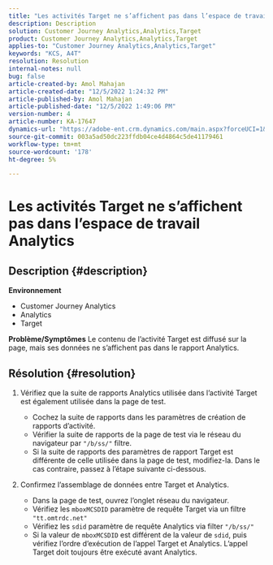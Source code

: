 ```yaml
---
title: "Les activités Target ne s’affichent pas dans l’espace de travail Analytics"
description: Description
solution: Customer Journey Analytics,Analytics,Target
product: Customer Journey Analytics,Analytics,Target
applies-to: "Customer Journey Analytics,Analytics,Target"
keywords: "KCS, A4T"
resolution: Resolution
internal-notes: null
bug: false
article-created-by: Amol Mahajan
article-created-date: "12/5/2022 1:24:32 PM"
article-published-by: Amol Mahajan
article-published-date: "12/5/2022 1:49:06 PM"
version-number: 4
article-number: KA-17647
dynamics-url: "https://adobe-ent.crm.dynamics.com/main.aspx?forceUCI=1&pagetype=entityrecord&etn=knowledgearticle&id=85246e21-a074-ed11-81ab-6045bd0061cb"
source-git-commit: 003a5ad50dc223ffdb04ce4d4864c5de41179461
workflow-type: tm+mt
source-wordcount: '178'
ht-degree: 5%

---
```


# Les activités Target ne s’affichent pas dans l’espace de travail Analytics

## Description {#description}

<b>Environnement</b>
- Customer Journey Analytics
- Analytics
- Target



<b>Problème/Symptômes</b>
Le contenu de l’activité Target est diffusé sur la page, mais ses données ne s’affichent pas dans le rapport Analytics.


## Résolution {#resolution}


1. Vérifiez que la suite de rapports Analytics utilisée dans l’activité Target est également utilisée dans la page de test.

   - Cochez la suite de rapports dans les paramètres de création de rapports d’activité.
   - Vérifier la suite de rapports de la page de test via le réseau du navigateur par `"/b/ss/"` filtre.
   - Si la suite de rapports des paramètres de rapport Target est différente de celle utilisée dans la page de test, modifiez-la. Dans le cas contraire, passez à l’étape suivante ci-dessous.
2. Confirmez l’assemblage de données entre Target et Analytics.

   - Dans la page de test, ouvrez l’onglet réseau du navigateur.
   - Vérifiez les `mboxMCSDID` paramètre de requête Target via un filtre `"tt.omtrdc.net"`
   - Vérifiez les `sdid` paramètre de requête Analytics via filter `"/b/ss/"`
   - Si la valeur de `mboxMCSDID` est différent de la valeur de `sdid`, puis vérifiez l’ordre d’exécution de l’appel Target et Analytics. L’appel Target doit toujours être exécuté avant Analytics.

